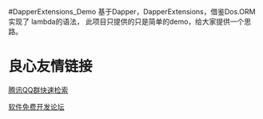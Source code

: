 #DapperExtensions_Demo
基于Dapper，DapperExtensions，借鉴Dos.ORM 实现了 lambda的语法， 此项目只提供的只是简单的demo，给大家提供一个思路。

 # 良心友情链接

[腾讯QQ群快速检索](http://u.720life.cn/s/8cf73f7c)

[软件免费开发论坛](http://u.720life.cn/s/bbb01dc0)